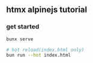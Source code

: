 ## htmx alpinejs tutorial
### get started
```bash
bunx serve

# hot reload(index.html only)
bun run --hot index.html
```
